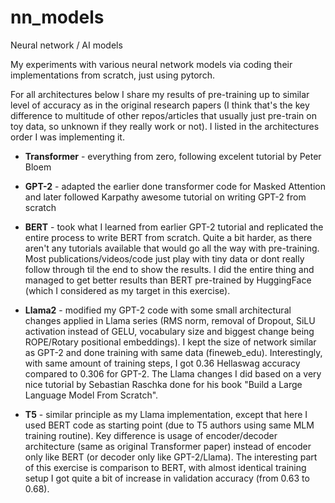 # nn_models
Neural network / AI models

My experiments with various neural network models via coding their implementations from scratch, just using pytorch. 

For all architectures below I share my results of pre-training up to similar level of accuracy as in the original research papers (I think that's the key difference to multitude of other repos/articles that usually just pre-train on toy data, so unknown if they really work or not). I listed in the architectures order I was implementing it.

- **Transformer** - everything from zero, following excelent tutorial by Peter Bloem

- **GPT-2** - adapted the earlier done transformer code for Masked Attention and later followed Karpathy awesome tutorial on writing GPT-2 from scratch

- **BERT** - took what I learned from earlier GPT-2 tutorial and replicated the entire process to write BERT from scratch. Quite a bit harder, as there aren't any tutorials available that would go all the way with pre-training. Most publications/videos/code just play with tiny data or dont really follow through til the end to show the results. I did the entire thing and managed to get better results than BERT pre-trained by HuggingFace (which I considered as my target in this exercise).

- **Llama2** - modified my GPT-2 code with some small architectural changes applied in Llama series (RMS norm, removal of Dropout, SiLU activation instead of GELU, vocabulary size and biggest change being ROPE/Rotary positional embeddings). I kept the size of network similar as GPT-2 and done training with same data (fineweb_edu). Interestingly, with same amount of training steps, I got 0.36 Hellaswag accuracy compared to 0.306 for GPT-2. The Llama changes I did based on a very nice tutorial by Sebastian Raschka done for his book "Build a Large Language Model From Scratch".

- **T5** - similar principle as my Llama implementation, except that here I used BERT code as starting point (due to T5 authors using same MLM training routine). Key difference is usage of encoder/decoder architecture (same as original Transformer paper) instead of encoder only like BERT (or decoder only like GPT-2/Llama). The interesting part of this exercise is comparison to BERT, with almost identical training setup I got quite a bit of increase in validation accuracy (from 0.63 to 0.68).